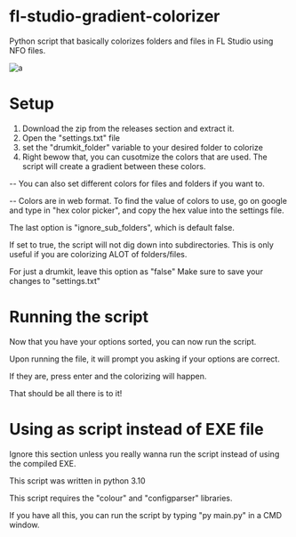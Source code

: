 # fl-studio-gradient-colorizer
Python script that basically colorizes folders and files in FL Studio using NFO files.

![a](https://i.imgur.com/pHR1ExE.png)

# Setup
1. Download the zip from the releases section and extract it.
2. Open the "settings.txt" file
3. set the "drumkit_folder" variable to your desired folder to colorize
4. Right bewow that, you can cusotmize the colors that are used. The script will create a gradient between these colors.

-- You can also set different colors for files and folders if you want to.

-- Colors are in web format. To find the value of colors to use, go on google and type in "hex color picker", and copy the hex value into the settings file.

The last option is "ignore_sub_folders", which is default false.

If set to true, the script will not dig down into subdirectories. This is only useful if you are colorizing ALOT of folders/files.

For just a drumkit, leave this option as "false"
Make sure to save your changes to "settings.txt"

# Running the script
Now that you have your options sorted, you can now run the script.

Upon running the file, it will prompt you asking if your options are correct.

If they are, press enter and the colorizing will happen.

That should be all there is to it!



# Using as script instead of EXE file
Ignore this section unless you really wanna run the script instead of using the compiled EXE.

This script was written in python 3.10

This script requires the "colour" and "configparser" libraries.

If you have all this, you can run the script by typing "py main.py" in a CMD window.
